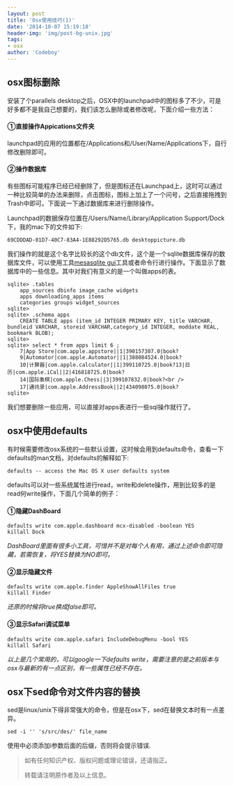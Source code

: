 ```yaml
---
layout: post
title: 'Osx使用技巧(1)'
date: '2014-10-07 15:19:18'
header-img: 'img/post-bg-unix.jpg'
tags:
- osx
author: 'Codeboy'
---
```


osx图标删除
-----
安装了个parallels desktop之后，OSX中的launchpad中的图标多了不少，可是好多都不是我自己想要的，我们该怎么删除或者修改呢，下面介绍一些方法：

#### ①直接操作Appications文件夹
launchpad的应用的位置都在/Applications和/User/Name/Applications下，自行修改删除即可。

#### ②操作数据库
有些图标可能程序已经已经删除了，但是图标还在Launchpad上，这时可以通过一种比较简单的办法来删除，点击图标，图标上加上了一个问号，之后直接拖拽到Trash中即可。下面说一下通过数据库来进行删除操作。

Launchpad的数据保存位置在/Users/Name/Library/Application Support/Dock下，我的mac下的文件如下:

	69CDDDAD-01D7-40C7-83A4-1E88292D5765.db desktoppicture.db
	
我们操作的就是这个名字比较长的这个db文件，这个是一个sqlite数据库保存的数据库文件，可以使用工具[mesasqlite gui](http://www.desertsandsoftware.com/?page_id=99)工具或者命令行进行操作。下面显示了数据库中的一些信息。其中对我们有意义的是一个叫做apps的表。

	sqlite> .tables
		app_sources dbinfo image_cache widgets
		apps downloading_apps items
		categories groups widget_sources
	sqlite>
	sqlite> .schema apps
		CREATE TABLE apps (item_id INTEGER PRIMARY KEY, title VARCHAR, bundleid VARCHAR, storeid VARCHAR,category_id INTEGER, moddate REAL, bookmark BLOB);
	sqlite>
	sqlite> select * from apps limit 6 ;
		7|App Store|com.apple.appstore||1|390157307.0|book?
		9|Automator|com.apple.Automator||1|388084524.0|book?
		10|计算器|com.apple.calculator||1|399110725.0|book?13|日历|com.apple.iCal||2|416818725.0|book?
		14|国际象棋|com.apple.Chess||3|399107832.0|book?<br />
		17|通讯录|com.apple.AddressBook||2|434098075.0|book?
	sqlite>

我们想要删除一些应用，可以直接对apps表进行一些sql操作就行了。

osx中使用defaults
-----

有时候需要修改osx系统的一些默认设置，这时候会用到defaults命令，查看一下defaults的man文档，对defaults的解释如下:

	defaults -- access the Mac OS X user defaults system
 
defaults可以对一些系统属性进行read，write和delete操作，用到比较多的是read何write操作，下面几个简单的例子：

#### ①隐藏DashBoard

    defaults write com.apple.dashboard mcx-disabled -boolean YES
    killall Dock
 	
*DashBoard里面有很多小工具，可惜并不是对每个人有用，通过上述命令即可隐藏，若需恢复，将YES替换为NO即可。*
	
#### ②显示隐藏文件
	
	defaults write com.apple.finder AppleShowAllFiles true
	killall Finder
	
*还原的时候将true换成false即可。*
	
#### ③显示Safari调试菜单

	defaults write com.apple.safari IncludeDebugMenu -bool YES
	killall Safari
	
*以上是几个常用的，可以google一下defaults write，需要注意的是之前版本与osx与最新的有一点区别，有一些属性已经不存在。*

osx下sed命令对文件内容的替换
-----
sed是linux/unix下得非常强大的命令，但是在osx下，sed在替换文本时有一点差异。
	
	sed -i '' 's/src/des/' file_name
	
使用中必须添加i参数后面的后缀，否则将会提示错误.

> 如有任何知识产权、版权问题或理论错误，还请指正。
>
> 转载请注明原作者及以上信息。
